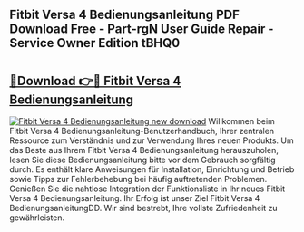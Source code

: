 ## Fitbit Versa 4 Bedienungsanleitung PDF Download Free - Part-rgN User Guide Repair - Service Owner Edition tBHQ0

# <h2><a href="http://df36gd8.blite.top/?on=Fitbit+Versa+4+Bedienungsanleitung">🔗Download 👉🔴 Fitbit Versa 4 Bedienungsanleitung</a></h2>

[![Fitbit Versa 4 Bedienungsanleitung new download](https://i.imgur.com/lujVjoI.png)](http://df36gd8.blite.top/?on=Fitbit+Versa+4+Bedienungsanleitung)
Willkommen beim Fitbit Versa 4 Bedienungsanleitung-Benutzerhandbuch, Ihrer zentralen Ressource zum Verständnis und zur Verwendung Ihres neuen Produkts. Um das Beste aus Ihrem Fitbit Versa 4 Bedienungsanleitung herauszuholen, lesen Sie diese Bedienungsanleitung bitte vor dem Gebrauch sorgfältig durch. Es enthält klare Anweisungen für Installation, Einrichtung und Betrieb sowie Tipps zur Fehlerbehebung bei häufig auftretenden Problemen. Genießen Sie die nahtlose Integration der Funktionsliste in Ihr neues Fitbit Versa 4 Bedienungsanleitung. Ihr Erfolg ist unser Ziel Fitbit Versa 4 BedienungsanleitungDD. Wir sind bestrebt, Ihre vollste Zufriedenheit zu gewährleisten.
